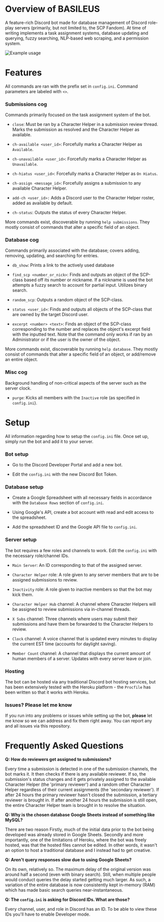 # Overview of BASILEUS
A feature-rich Discord bot made for database management of Discord role-play servers (primarily, but not limited to, the SCP Fandom). At time of writing implements a task assignment systems, database updating and querying, fuzzy searching, NLP-based web scraping, and a permission system.

![Example usage](https://user-images.githubusercontent.com/46630931/185795129-ed91e992-a74a-4f91-abae-105b9613d3ea.png)

# Features
All commands are ran with the prefix set in `config.ini`. Command parameters are labeled with `<>`.

### Submissions cog
Commands primarily focused on the task assignment system of the bot.

* `close`: Must be ran by a Character Helper in a submission review thread. Marks the submission as resolved and the Character Helper as available.

* `ch-available <user_id>`: Forcefully marks a Character Helper as `Available`.

* `ch-unavailable <user_id>`: Forcefully marks a Character Helper as `Unavailable`.

* `ch-hiatus <user_id>`: Forcefully marks a Character Helper as `On Hiatus`.

* `ch-assign <message_id>`: Forcefully assigns a submission to any available Character Helper.

* `add-ch <user_id>:` Adds a Discord user to the Character Helper roster, added as available by default.

* `ch-status`: Outputs the status of every Character Helper.

More commands exist, discoverable by running `help submissions`. They mostly consist of commands that alter a specific field of an object.

### Database cog
Commands primarily associated with the database; covers adding, removing, updating, and searching for  entries.

* `db_show`: Prints a link to the actively used database

* `find_scp <number_or_nick>`: Finds and outputs an object of the SCP-class based off its number or nickname. If a nickname is used the bot attempts a fuzzy search to account for partial input. Utilizes binary search.

* `random_scp`: Outputs a random object of the SCP-class.

* `status <user_id>`: Finds and outputs all objects of the SCP-class that are owned by the target Discord user.

* `excerpt <number> <text>`: Finds an object of the SCP-class corresponding to the number and replaces the object's excerpt field with the inputted text. Note that the command only works if ran by an Administrator or if the user is the owner of the object.

More commands exist, discoverable by running `help database`. They mostly consist of commands that alter a specific field of an object, or add/remove an entire object.

### Misc cog
Background handling of non-critical aspects of the server such as the server clock. 

* `purge`: Kicks all members with the `Inactive` role (as specified in `config.ini`).

# Setup
All information regarding how to setup the `config.ini` file. Once set up, simply run the bot and add it to your server.


### Bot setup

* Go to the Discord Developer Portal and add a new bot.

* Edit the `config.ini` with the new Discord Bot Token.

### Database setup

* Create a Google Spreadsheet with all necessary fields in accordance with the `Database Rows` section of `config.ini`.

* Using Google's API, create a bot account with read and edit access to the spreadsheet.

* Add the spreadsheet ID and the Google API file to `config.ini`.

### Server setup
The bot requires a few roles and channels to work. Edit the `config.ini` with the necessary role/channel IDs.

* `Main Server`: An ID corresponding to that of the assigned server.

* `Character Helper` role: A role given to any server members that are to be assigned submissions to review. 

* `Inactivity` role: A role given to inactive members so that the bot may kick them.

* `Character Helper Hub` channel: A channel where Character Helpers will be assigned to review submissions via in-channel threads.

* `X Subs` channel: Three channels where users may submit their submissions and have them be forwarded to the Character Helpers to review.

* `Clock` channel: A voice channel that is updated every minutes to display the current EST time (accounts for daylight saving).

* `Member Count` channel: A channel that displays the current amount of human members of a server. Updates with every server leave or join.


### Hosting

The bot can be hosted via any traditional Discord bot hosting services, but has been extensively tested with the Heroku platform - the `Procfile` has been written so that it works with Heroku.

### Issues? Please let me know

If you run into any problems or issues while setting up the bot, **please** let me know so we can address and fix them right away. You can report any and all issues via this repository.

# Frequently Asked Questions

**Q: How do reviewers get assigned to submissions?**

Every time a submission is detected in one of the submission channels, the bot marks it. It then checks if there is any available reviewer. If so, the submission's status changes and it gets privately assigned to the available Character Helper (the 'primary reviewer') and a random other Character Helper regardless of their current assignments (the 'secondary reviewer'). If after 24 hours the primary reviewer hasn't closed the submission, a tertiary reviewer is brought in. If after another 24 hours the submission is still open, the entire Character Helper team is brought in to resolve the situation.

**Q: Why is the chosen database Google Sheets instead of something like MySQL?**

There are two reason
Firstly, much of the initial data prior to the bot being developed was already stored in Google Sheets. Secondly and more importantly, one of the limitations of Heroku, where the bot was freely hosted, was that the hosted files cannot be edited. In other words, it wasn't an option to host a traditional database and I instead had to get creative.

**Q: Aren't query responses slow due to using Google Sheets?**

On its own, relatively so. The maximum delay of the original version was around half a second (even with binary search). Still, when multiple people would conduct queries the delay started getting much larger. As such, a variation of the entire database is now consistently kept in-memory (RAM) which has made basic search queries near-instantaneous.

**Q: The `config.ini` is asking for Discord IDs. What are those?**

Every channel, user, and role in Discord has an ID. To be able to view these IDs you'll have to enable Developer mode.
